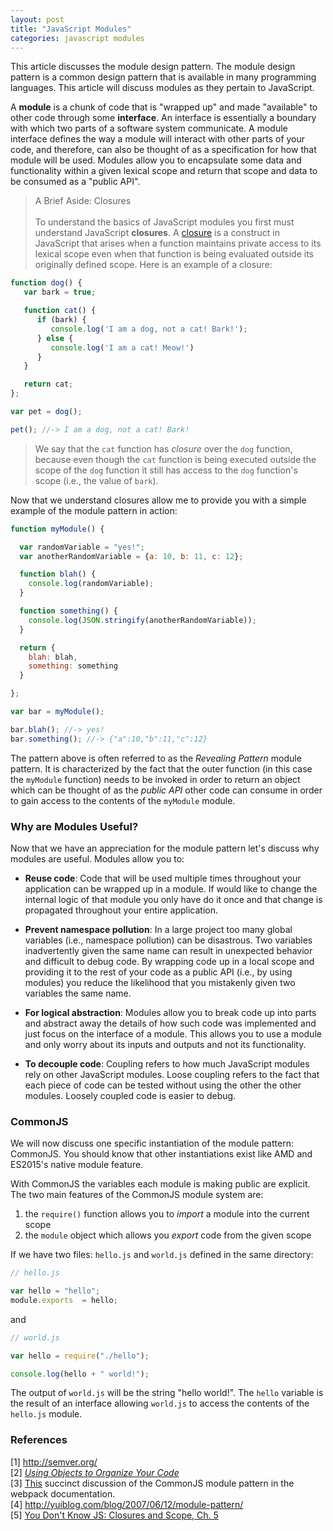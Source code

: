 ```yaml
---
layout: post
title: "JavaScript Modules"
categories: javascript modules
---
```


This article discusses the module design pattern. The module design pattern is a common design pattern
that is available in many programming languages. This article will discuss modules as they pertain to JavaScript.

A <b>module</b> is a chunk of code that is "wrapped up" and made "available" to other code through some <b>interface</b>. An interface is essentially a boundary with which two parts of a software system communicate. A module interface defines the way a module will interact with other parts of your code, and therefore, can also be thought of as a specification for how that module will be used. Modules allow you to encapsulate some data and functionality within a given lexical scope and return that scope and data to be consumed as a "public API".

>A Brief Aside: Closures<br><br>
To understand the basics of JavaScript modules you first must understand JavaScript <b>closures</b>. A [closure](https://github.com/getify/You-Dont-Know-JS/blob/master/scope%20&%20closures/ch5.md) is a construct in JavaScript that arises when a function maintains private access to its lexical scope even when that function is being evaluated outside its originally defined scope. Here is an example of a closure:

```js
function dog() {
   var bark = true;

   function cat() {
      if (bark) {
         console.log('I am a dog, not a cat! Bark!');
      } else {
         console.log('I am a cat! Meow!')
      }
   }

   return cat;
};

var pet = dog();

pet(); //-> I am a dog, not a cat! Bark!
```
>We say that the `cat` function has *closure* over the `dog` function, because even though the `cat` function is being executed outside the scope of the `dog` function it still has access to the `dog` function's scope (i.e., the value of `bark`).

Now that we understand closures allow me to provide you with a simple example of the module pattern in action:

```js
function myModule() {

  var randomVariable = "yes!";
  var anotherRandomVariable = {a: 10, b: 11, c: 12};

  function blah() {
    console.log(randomVariable);
  }

  function something() {
    console.log(JSON.stringify(anotherRandomVariable));
  }

  return {
    blah: blah,
    something: something
  }

};

var bar = myModule();

bar.blah(); //-> yes!
bar.something(); //-> {"a":10,"b":11,"c":12}
```

The pattern above is often referred to as the *Revealing Pattern* module pattern. It is characterized by the fact that the outer function (in this case the `myModule` function) needs to be invoked in order to return an object which can be thought of as the *public API* other code can consume in order to gain access to the contents of the `myModule` module.

### Why are Modules Useful?

Now that we have an appreciation for the module pattern let's discuss why modules are useful. Modules allow you to:

* <b>Reuse code</b>: Code that will be used multiple times throughout your application can be wrapped up in a module. If would like to change the internal logic of that module you only have do it once and that change is propagated throughout your entire application.

* <b>Prevent namespace pollution</b>: In a large project too many global variables (i.e., namespace pollution) can be disastrous. Two variables inadvertently given the same name can result in unexpected behavior and difficult to debug code. By wrapping code up in a local scope and providing it to the rest of your code as a public API (i.e., by using modules) you reduce the likelihood that you mistakenly given two variables the same name.  

* <b>For logical abstraction</b>: Modules allow you to break code up into parts and abstract away the details of how such code was implemented and just focus on the interface of a module. This allows you to use a module and only worry about its inputs and outputs and not its functionality.

* <b>To decouple code</b>: Coupling refers to how much JavaScript modules rely on other JavaScript modules. Loose coupling refers to the fact that each piece of code can be tested without using the other the other modules. Loosely coupled code is easier to debug.

### CommonJS

We will now discuss one specific instantiation of the module pattern: CommonJS. You should know that other instantiations exist like AMD and ES2015's native module feature.

With CommonJS the variables each module is making public are explicit. The two main features of the CommonJS module system are:

1. the `require()` function allows you to *import* a module into the current scope
2. the `module` object which allows you *export* code from the given scope


If we have two files: `hello.js` and `world.js` defined in the same directory:

```js
// hello.js

var hello = "hello";
module.exports  = hello;
```

and

```js
// world.js

var hello = require("./hello");

console.log(hello + " world!");
```

The output of `world.js` will be the string "hello world!". The `hello` variable is the result of an interface allowing `world.js`
to access the contents of the `hello.js` module.

### References

[1] http://semver.org/ <br>
[2] [*Using Objects to Organize Your Code*](http://rmurphey.com/blog/2009/10/15/using-objects-to-organize-your-code)<br>
[3] [This](https://webpack.github.io/docs/commonjs.html) succinct discussion of the CommonJS module pattern in the webpack documentation.<br>
[4] http://yuiblog.com/blog/2007/06/12/module-pattern/<br>
[5] [You Don't Know JS: Closures and Scope, Ch. 5](https://github.com/getify/You-Dont-Know-JS/blob/master/scope%20%26%20closures/ch5.md#modules)
